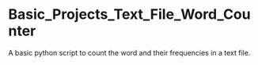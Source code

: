 # Basic_Projects_Text_File_Word_Counter
A basic python script to count the word and their frequencies in a text file.
